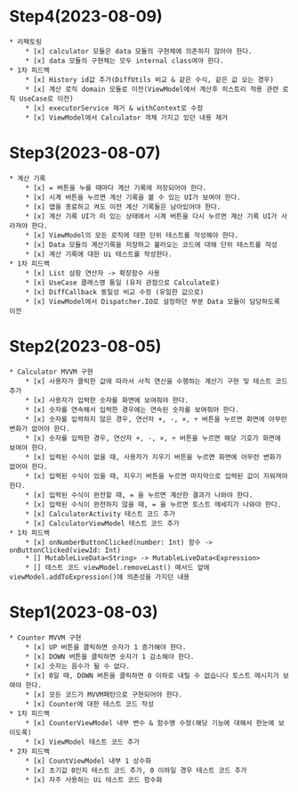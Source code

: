 # Step4(2023-08-09) #
    * 리팩토링
        * [x] calculator 모듈은 data 모듈의 구현체에 의존하지 않아야 한다.
        * [x] data 모듈의 구현체는 모두 internal class여야 한다.
    * 1차 피드백
        * [x] History id값 추가(DiffUtils 비교 & 같은 수식, 같은 값 오는 경우)
        * [x] 계산 로직 domain 모듈로 이전(ViewModel에서 계산후 히스토리 적용 관련 로직 UseCase로 이전)
        * [x] executorService 제거 & withContext로 수정
        * [x] ViewModel에서 Calculator 객체 가지고 있던 내용 제거

# Step3(2023-08-07) #
    * 계산 기록
        * [x] = 버튼을 누를 때마다 계산 기록에 저장되어야 한다.
        * [x] 시계 버튼을 누르면 계산 기록을 볼 수 있는 UI가 보여야 한다.
        * [x] 앱을 종료하고 켜도 이전 계산 기록들은 남아있어야 한다.
        * [x] 계산 기록 UI가 떠 있는 상태에서 시계 버튼을 다시 누르면 계산 기록 UI가 사라져야 한다.
        * [x] ViewModel의 모든 로직에 대한 단위 테스트를 작성해야 한다.
        * [x] Data 모듈의 계산기록을 저장하고 불러오는 코드에 대해 단위 테스트를 작성
        * [x] 계산 기록에 대한 Ui 테스트를 작성한다.
    * 1차 피드백
        * [x] List 삼항 연산자 -> 확장함수 사용
        * [x] UseCase 클래스명 통일 (유저 관점으로 Calculate로)
        * [x] DiffCallback 동일성 비교 수정 (유일한 값으로)
        * [x] ViewModel에서 Dispatcher.IO로 설정하던 부분 Data 모듈이 담당하도록 이전

# Step2(2023-08-05) #
    * Calculator MVVM 구현
        * [x] 사용자가 클릭한 값에 따라서 사칙 연산을 수행하는 계산기 구현 및 테스트 코드 추가
        * [x] 사용자가 입력한 숫자를 화면에 보여줘야 한다.
        * [x] 숫자를 연속해서 입력한 경우에는 연속된 숫자를 보여줘야 한다. 
        * [x] 숫자를 입력하지 않은 경우, 연산자 +, -, ×, ÷ 버튼을 누르면 화면에 아무런 변화가 없어야 한다.
        * [x] 숫자를 입력한 경우, 연산자 +, -, ×, ÷ 버튼을 누르면 해당 기호가 화면에 보여야 한다.
        * [x] 입력된 수식이 없을 때, 사용자가 지우기 버튼을 누르면 화면에 아무런 변화가 없어야 한다.
        * [x] 입력된 수식이 있을 때, 지우기 버튼을 누르면 마지막으로 입력된 값이 지워져야 한다.
        * [x] 입력된 수식이 완전할 때, = 을 누르면 계산한 결과가 나와야 한다.
        * [x] 입력된 수식이 완전하지 않을 때, = 을 누르면 토스트 메세지가 나와야 한다.
        * [x] CalculatorActivity 테스트 코드 추가
        * [x] CalculatorViewModel 테스트 코드 추가
    * 1차 피드백
        * [x] onNumberButtonClicked(number: Int) 함수 -> onButtonClicked(viewId: Int)
        * [] MutableLiveData<String> -> MutableLiveData<Expression>
        * [] 테스트 코드 viewModel.removeLast() 메서드 앞에 viewModel.addToExpression()에 의존성을 가지던 내용

# Step1(2023-08-03) #
    * Counter MVVM 구현
        * [x] UP 버튼을 클릭하면 숫자가 1 증가해야 한다.
        * [x] DOWN 버튼을 클릭하면 숫자가 1 감소해야 한다.
        * [x] 숫자는 음수가 될 수 없다.
        * [x] 0일 때, DOWN 버튼을 클릭하면 0 이하로 내릴 수 없습니다 토스트 메시지가 보여야 한다.
        * [x] 모든 코드가 MVVM패턴으로 구현되어야 한다.
        * [x] Counter에 대한 테스트 코드 작성
    * 1차 피드백
        * [x] CounterViewModel 내부 변수 & 함수명 수정(해당 기능에 대해서 한눈에 보이도록)
        * [x] ViewModel 테스트 코드 추가
    * 2차 피드백
        * [x] CountViewModel 내부 1 상수화
        * [x] 초기값 0인지 테스트 코드 추가, 0 이하일 경우 테스트 코드 추가
        * [x] 자주 사용하는 Ui 테스트 코드 함수화